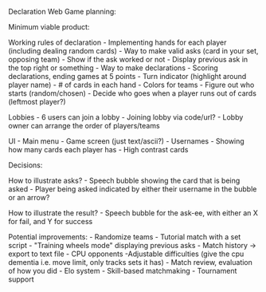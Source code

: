 Declaration Web Game planning:


Minimum viable product:


Working rules of declaration
	- Implementing hands for each player (including dealing random cards)
	- Way to make valid asks (card in your set, opposing team)
		- Show if the ask worked or not
		- Display previous ask in the top right or something 
	- Way to make declarations
	- Scoring declarations, ending games at 5 points 
	- Turn indicator (highlight around player name)
	- # of cards in each hand 
	- Colors for teams 
	- Figure out who starts (random/chosen)
	- Decide who goes when a player runs out of cards (leftmost player?)

Lobbies
	- 6 users can join a lobby 
	- Joining lobby via code/url?
	- Lobby owner can arrange the order of players/teams
	

UI
	- Main menu
	- Game screen (just text/ascii?)
	- Usernames
	- Showing how many cards each player has 
	- High contrast cards 


Decisions:

How to illustrate asks?
	- Speech bubble showing the card that is being asked
	- Player being asked indicated by either their username in the bubble or an arrow?

How to illustrate the result?
	- Speech bubble for the ask-ee, with either an X for fail, and Y for success


Potential improvements:
	- Randomize teams
	- Tutorial match with a set script
	- "Training wheels mode" displaying previous asks 
	- Match history -> export to text file 
	- CPU opponents 
		-Adjustable difficulties (give the cpu dementia i.e. move limit, only tracks sets it has)
	- Match review, evaluation of how you did 
	- Elo system
	- Skill-based matchmaking 
	- Tournament support 
